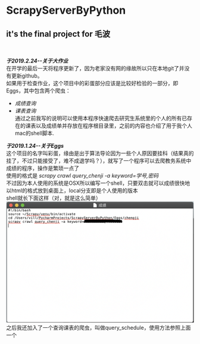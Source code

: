 # ScrapyServerByPython
## it's the final project for 毛波
<br>

***于2019.2.24--关于大作业***<br>
在开学的最后一天将程序更新了，因为老家没有网的缘故所以只在本地git了并没有更新github。<br>
如果用于检查作业，这个项目中的彩蛋部分应该是比较好检验的一部分，即Eggs，其中包含两个爬虫：<br>
*   *成绩查询*
*   *课表查询*<br>
通过之前我写的说明可以使用本程序快速爬去研究生系统里的个人的所有已存在的课表以及成绩单并存放在程序根目录里，之前的内容也介绍了用于我个人mac的shell脚本.<br>



***于2019.1.24--关于Eggs***<br>
这个项目的名字叫彩蛋，缘由是出于算法导论因为一些个人原因要挂科（结果真的挂了，不过只能接受了，难不成退学吗？），就写了一个程序可以去爬教务系统中成绩的程序，操作是繁琐一点了<br>
使用的格式是 *scrapy crawl query_chenji -a keyword=学号,密码*<br>
不过因为本人使用的系统是OSX所以编写一个shell，只要双击就可以成绩很快地以html的格式放到桌面上，local分支即是个人使用的版本<br>
shell就长下面这样（对，就是这么简单）<br>
![1111](https://raw.githubusercontent.com/villmi/ScrapyServerByPython/master/img/shell-img.png)<br>
之后我还加入了一个查询课表的爬虫，叫做query_schedule，使用方法参照上面一个<br>





